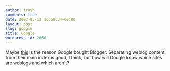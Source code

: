 ```yaml
---
author: troyh
comments: true
date: 2003-05-12 16:58:34+00:00
layout: post
slug: google
title: Google
wordpress_id: 2066
---
```


Maybe [this](http://www.theregister.co.uk/content/6/30621.html) is the reason Google bought Blogger. Separating weblog content from their main index is good, I think, but how will Google know which sites are weblogs and which aren't?
